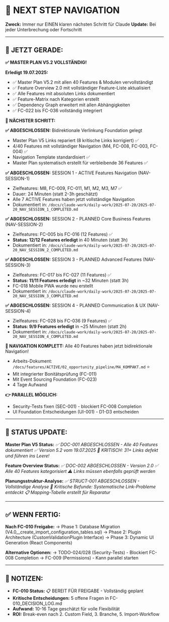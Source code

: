 # 🧭 NEXT STEP NAVIGATION

**Zweck:** Immer nur EINEN klaren nächsten Schritt für Claude
**Update:** Bei jeder Unterbrechung oder Fortschritt

---

## 🎯 JETZT GERADE:

**✅ MASTER PLAN V5.2 VOLLSTÄNDIG!**

**Erledigt 19.07.2025:**
- ✅ Master Plan V5.2 mit allen 40 Features & Modulen vervollständigt
- ✅ Feature Overview 2.0 mit vollständiger Feature-Liste aktualisiert
- ✅ Alle Features mit absoluten Links dokumentiert
- ✅ Feature-Matrix nach Kategorien erstellt
- ✅ Dependency Graph erweitert mit allen Abhängigkeiten
- ✅ FC-022 bis FC-036 vollständig integriert

**🚀 NÄCHSTER SCHRITT:**

**✅ ABGESCHLOSSEN:** Bidirektionale Verlinkung Foundation gelegt
- Master Plan V5 Links repariert (8 kritische Links korrigiert) ✅
- 4/40 Features mit vollständiger Navigation (M4, FC-008, FC-003, FC-004) ✅
- Navigation Template standardisiert ✅
- Master Plan systematisch erstellt für verbleibende 36 Features ✅

**✅ ABGESCHLOSSEN:** SESSION 1 - ACTIVE Features Navigation (NAV-SESSION-1)
- Zielfeatures: M8, FC-009, FC-011, M1, M2, M3, M7 ✅
- Dauer: 24 Minuten (statt 2-3h geschätzt)
- Alle 7 ACTIVE Features haben jetzt vollständige Navigation
- Dokumentiert in: `/docs/claude-work/daily-work/2025-07-20/2025-07-20_NAV_SESSION_1_COMPLETED.md`

**✅ ABGESCHLOSSEN:** SESSION 2 - PLANNED Core Business Features (NAV-SESSION-2)
- Zielfeatures: FC-005 bis FC-016 (12 Features) ✅
- **Status: 12/12 Features erledigt** in 40 Minuten (statt 3h)
- Dokumentiert in: `/docs/claude-work/daily-work/2025-07-20/2025-07-20_NAV_SESSION_2_COMPLETED.md`

**✅ ABGESCHLOSSEN:** SESSION 3 - PLANNED Advanced Features (NAV-SESSION-3)
- Zielfeatures: FC-017 bis FC-027 (11 Features) ✅
- **Status: 11/11 Features erledigt** in ~32 Minuten (statt 3h)
- FC-018 Mobile PWA wurde neu erstellt
- Dokumentiert in: `/docs/claude-work/daily-work/2025-07-20/2025-07-20_NAV_SESSION_3_COMPLETED.md`

**✅ ABGESCHLOSSEN:** SESSION 4 - PLANNED Communication & UX (NAV-SESSION-4)
- Zielfeatures: FC-028 bis FC-036 (9 Features) ✅
- **Status: 9/9 Features erledigt** in ~25 Minuten (statt 2h)
- Dokumentiert in: `/docs/claude-work/daily-work/2025-07-20/2025-07-20_NAV_SESSION_4_COMPLETED.md`

**🎉 NAVIGATION KOMPLETT:** Alle 40 Features haben jetzt bidirektionale Navigation!
- Arbeits-Dokument: `/docs/features/ACTIVE/02_opportunity_pipeline/M4_KOMPAKT.md` ⭐
- Mit integrierter Bonitätsprüfung (FC-011)
- Mit Event Sourcing Foundation (FC-023)
- 4 Tage Aufwand

**👉 PARALLEL MÖGLICH:**
- Security-Tests fixen (SEC-001) - blockiert FC-008 Completion
- UI Foundation Entscheidungen (UI-001) - D1-D3 entscheiden

---

## 🚨 STATUS UPDATE:

**Master Plan V5 Status:**
_✅ DOC-001 ABGESCHLOSSEN - Alle 40 Features dokumentiert_
_✅ Version 5.2 vom 19.07.2025_
_🚨 KRITISCH: 31+ Links defekt und führen ins Leere!_

**Feature Overview Status:**
_✅ DOC-002 ABGESCHLOSSEN - Version 2.0_
_✅ Alle 40 Features kategorisiert_
_⚠️ Links müssen ebenfalls geprüft werden_

**Planungsstruktur-Analyse:**
_✅ STRUCT-001 ABGESCHLOSSEN - Vollständige Analyse_
_🚨 Kritische Befunde: Systematische Link-Probleme entdeckt_
_📋 Mapping-Tabelle erstellt für Reparatur_

---

## ✅ WENN FERTIG:

**Nach FC-010 Freigabe:**
→ Phase 1: Database Migration (V4.0__create_import_configuration_tables.sql)
→ Phase 2: Plugin Architecture (CustomValidationPlugin Interface)
→ Phase 3: Dynamic UI Generation (React Components)

**Alternative Optionen:**
→ TODO-024/028 (Security-Tests) - Blockiert FC-008 Completion
→ FC-009 (Permissions) - Kann parallel starten

---

## 📝 NOTIZEN:

- **FC-010 Status:** 📋 BEREIT FÜR FREIGABE - Vollständig geplant
- **Kritische Entscheidungen:** 5 offene Fragen in FC-010_DECISION_LOG.md
- **Aufwand:** 10-16 Tage geschätzt für volle Flexibilität
- **ROI:** Break-even nach 2. Custom Field, 3. Branche, 5. Import-Workflow